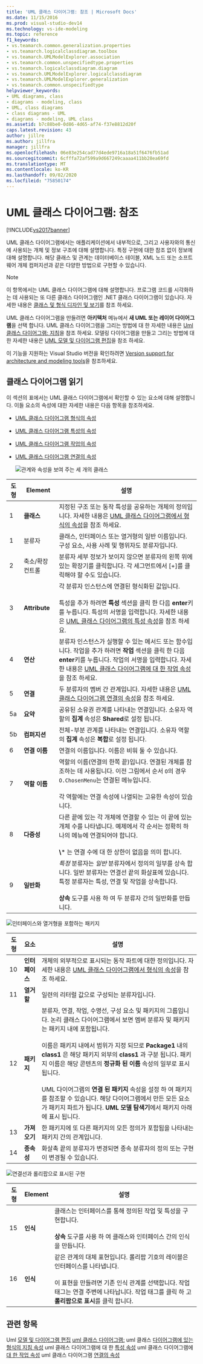 ```yaml
---
title: 'UML 클래스 다이어그램: 참조 | Microsoft Docs'
ms.date: 11/15/2016
ms.prod: visual-studio-dev14
ms.technology: vs-ide-modeling
ms.topic: reference
f1_keywords:
- vs.teamarch.common.generalization.properties
- vs.teamarch.logicalclassdiagram.toolbox
- vs.teamarch.UMLModelExplorer.association
- vs.teamarch.common.unspecifiedtype.properties
- vs.teamarch.logicalclassdiagram.diagram
- vs.teamarch.UMLModelExplorer.logicalclassdiagram
- vs.teamarch.UMLModelExplorer.generalization
- vs.teamarch.common.unspecifiedtype
helpviewer_keywords:
- UML diagrams, class
- diagrams - modeling, class
- UML, class diagrams
- class diagrams - UML
- diagrams - modeling, UML class
ms.assetid: b7c88be0-0d86-4d65-af74-f37e8812d20f
caps.latest.revision: 43
author: jillre
ms.author: jillfra
manager: jillfra
ms.openlocfilehash: 06e83e254cad77d4ede9716a18a51f6476fb51ad
ms.sourcegitcommit: 6cfffa72af599a9d667249caaaa411bb28ea69fd
ms.translationtype: MT
ms.contentlocale: ko-KR
ms.lasthandoff: 09/02/2020
ms.locfileid: "75850174"
---
```

# <a name="uml-class-diagrams-reference"></a>UML 클래스 다이어그램: 참조
[!INCLUDE[vs2017banner](../includes/vs2017banner.md)]

UML 클래스 다이어그램에서는 애플리케이션에서 내부적으로, 그리고 사용자와의 통신에 사용되는 개체 및 정보 구조에 대해 설명합니다. 특정 구현에 대한 참조 없이 정보에 대해 설명합니다. 해당 클래스 및 관계는 데이터베이스 테이블, XML 노드 또는 소프트웨어 개체 컴퍼지션과 같은 다양한 방법으로 구현할 수 있습니다.

> [!NOTE]
> 이 항목에서는 UML 클래스 다이어그램에 대해 설명합니다. 프로그램 코드를 시각화하는 데 사용되는 또 다른 클래스 다이어그램인 .NET 클래스 다이어그램이 있습니다. 자세한 내용은 [클래스 및 형식 디자인 및 보기](https://msdn.microsoft.com/library/ab7aty24.aspx)를 참조 하세요.

 UML 클래스 다이어그램을 만들려면 **아키텍처** 메뉴에서 **새 UML 또는 레이어 다이어그램**을 선택 합니다. UML 클래스 다이어그램을 그리는 방법에 대 한 자세한 내용은 [Uml 클래스 다이어그램: 지침](../modeling/uml-class-diagrams-guidelines.md)을 참조 하세요. 모델링 다이어그램을 만들고 그리는 방법에 대 한 자세한 내용은 [UML 모델 및 다이어그램 편집](../modeling/edit-uml-models-and-diagrams.md)을 참조 하세요.

 이 기능을 지원하는 Visual Studio 버전을 확인하려면 [Version support for architecture and modeling tools](../modeling/what-s-new-for-design-in-visual-studio.md#VersionSupport)을 참조하세요.

## <a name="reading-class-diagrams"></a>클래스 다이어그램 읽기
 이 섹션의 표에서는 UML 클래스 다이어그램에서 확인할 수 있는 요소에 대해 설명합니다. 이들 요소의 속성에 대한 자세한 내용은 다음 항목을 참조하세요.

- [UML 클래스 다이어그램 형식의 속성](../modeling/properties-of-types-on-uml-class-diagrams.md)

- [UML 클래스 다이어그램 특성의 속성](../modeling/properties-of-attributes-on-uml-class-diagrams.md)

- [UML 클래스 다이어그램 작업의 속성](../modeling/properties-of-operations-on-uml-class-diagrams.md)

- [UML 클래스 다이어그램 연결의 속성](../modeling/properties-of-associations-on-uml-class-diagrams.md)

  ![관계와 속성을 보여 주는 세 개의 클래스](../modeling/media/uml-classovreading.png "UML_ClassOvReading")

| **도형** |       **Element**        |                                                                                                                                                             **설명**                                                                                                                                                              |
|-----------|--------------------------|------------------------------------------------------------------------------------------------------------------------------------------------------------------------------------------------------------------------------------------------------------------------------------------------------------------------------------------|
|     1     |        **클래스**         |                                                           지정된 구조 또는 동작 특성을 공유하는 개체의 정의입니다. 자세한 내용은 [UML 클래스 다이어그램에서 형식의 속성](../modeling/properties-of-types-on-uml-class-diagrams.md)을 참조 하세요.                                                            |
|     1     |        분류자        |                                                                                                             클래스, 인터페이스 또는 열거형의 일반 이름입니다. 구성 요소, 사용 사례 및 행위자도 분류자입니다.                                                                                                             |
|     2     | 축소/확장 컨트롤 |                                                                                         분류자 세부 정보가 보이지 않으면 분류자의 왼쪽 위에 있는 확장기를 클릭합니다. 각 세그먼트에서 [+]를 클릭해야 할 수도 있습니다.                                                                                         |
|     3     |      **Attribute**       |   각 분류자 인스턴스에 연결된 형식화된 값입니다.<br /><br /> 특성을 추가 하려면 **특성** 섹션을 클릭 한 다음 **enter**키를 누릅니다. 특성의 서명을 입력합니다. 자세한 내용은 [UML 클래스 다이어그램의 특성 속성](../modeling/properties-of-attributes-on-uml-class-diagrams.md)을 참조 하세요.   |
|     4     |      **연산**       | 분류자 인스턴스가 실행할 수 있는 메서드 또는 함수입니다. 작업을 추가 하려면 **작업** 섹션을 클릭 한 다음 **enter**키를 누릅니다. 작업의 서명을 입력합니다. 자세한 내용은 [UML 클래스 다이어그램에 대 한 작업 속성](../modeling/properties-of-operations-on-uml-class-diagrams.md)을 참조 하세요. |
|     5     |     **연결**      |                                                                  두 분류자의 멤버 간 관계입니다. 자세한 내용은 [UML 클래스 다이어그램 연결의 속성](../modeling/properties-of-associations-on-uml-class-diagrams.md)을 참조 하세요.                                                                   |
|    5a     |     **요약**      |                                                                                                    공유된 소유권 관계를 나타내는 연결입니다. 소유자 역할의 **집계** 속성은 **Shared**로 설정 됩니다.                                                                                                     |
|    5b     |     **컴퍼지션**      |                                                                                                      전체-부분 관계를 나타내는 연결입니다. 소유자 역할의 **집계** 속성은 **복합**로 설정 됩니다.                                                                                                      |
|     6     |   **연결 이름**   |                                                                                                                                         연결의 이름입니다. 이름은 비워 둘 수 있습니다.                                                                                                                                          |
|     7     |      **역할 이름**       |                       역할의 이름(연결의 한쪽 끝)입니다. 연결된 개체를 참조하는 데 사용됩니다. 이전 그림에서 순서 `O`의 경우 `O.ChosenMenu`는 연결된 메뉴입니다.<br /><br /> 각 역할에는 연결 속성에 나열되는 고유한 속성이 있습니다.                       |
|     8     |     **다중성**     |                                         다른 끝에 있는 각 개체에 연결할 수 있는 이 끝에 있는 개체 수를 나타냅니다. 예제에서 각 순서는 정확히 하나의 메뉴에 연결되어야 합니다.<br /><br /> **\\**\* 는 연결 수에 대 한 상한이 없음을 의미 합니다.                                         |
|     9     |    **일반화**    |  *특정* 분류자는 *일반* 분류자에서 정의의 일부를 상속 합니다. 일반 분류자는 연결선 끝의 화살표에 있습니다. 특정 분류자는 특성, 연결 및 작업을 상속합니다.<br /><br /> **상속** 도구를 사용 하 여 두 분류자 간의 일반화를 만듭니다.   |

 ![인터페이스와 열거형을 포함하는 패키지](../modeling/media/uml-classovpackage.png "UML_ClassOvPackage")

|도형|요소|설명|
|-----------|-------------|-----------------|
|10|**인터페이스**|개체의 외부적으로 표시되는 동작 파트에 대한 정의입니다. 자세한 내용은 [UML 클래스 다이어그램에서 형식의 속성](../modeling/properties-of-types-on-uml-class-diagrams.md)을 참조 하세요.|
|11|**열거할**|일련의 리터럴 값으로 구성되는 분류자입니다.|
|12|**패키지**|분류자, 연결, 작업, 수명선, 구성 요소 및 패키지의 그룹입니다. 논리 클래스 다이어그램에서 보면 멤버 분류자 및 패키지는 패키지 내에 포함됩니다.<br /><br /> 이름은 패키지 내에서 범위가 지정 되므로 **Package1** 내의 **class1** 은 해당 패키지 외부의 **class1** 과 구분 됩니다. 패키지 이름은 해당 콘텐츠의 **정규화 된 이름** 속성의 일부로 표시 됩니다.<br /><br /> UML 다이어그램의 **연결 된 패키지** 속성을 설정 하 여 패키지를 참조할 수 있습니다. 해당 다이어그램에서 만든 모든 요소가 패키지 파트가 됩니다. **UML 모델 탐색기**에서 패키지 아래에 표시 됩니다.|
|13|**가져오기**|한 패키지에 또 다른 패키지의 모든 정의가 포함됨을 나타내는 패키지 간의 관계입니다.|
|14|**종속성**|화살촉 끝의 분류자가 변경되면 종속 분류자의 정의 또는 구현이 변경될 수 있습니다.|

 ![연결선과 롤리팝으로 표시된 구현](../modeling/media/uml-classovrealize.png "UML_ClassOvRealize")

|도형|**Element**|설명|
|-----------|-----------------|-----------------|
|15|**인식**|클래스는 인터페이스를 통해 정의된 작업 및 특성을 구현합니다.<br /><br /> **상속** 도구를 사용 하 여 클래스와 인터페이스 간의 인식을 만듭니다.|
|16|**인식**|같은 관계의 대체 표현입니다. 롤리팝 기호의 레이블은 인터페이스를 나타냅니다.<br /><br /> 이 표현을 만들려면 기존 인식 관계를 선택합니다. 작업 태그는 연결 주변에 나타납니다. 작업 태그를 클릭 하 고 **롤리팝으로 표시**를 클릭 합니다.|

## <a name="see-also"></a>관련 항목
 Uml [모델 및 다이어그램 편집](../modeling/edit-uml-models-and-diagrams.md) [uml 클래스 다이어그램:](../modeling/uml-class-diagrams-guidelines.md) uml 클래스 [다이어그램에 있는 형식의 지침 속성](../modeling/properties-of-types-on-uml-class-diagrams.md) uml 클래스 다이어그램에 대 한 [특성 속성](../modeling/properties-of-attributes-on-uml-class-diagrams.md) uml 클래스 다이어그램에 [대 한 작업 속성](../modeling/properties-of-operations-on-uml-class-diagrams.md) uml 클래스 다이어그램 [연결의 속성](../modeling/properties-of-associations-on-uml-class-diagrams.md)
